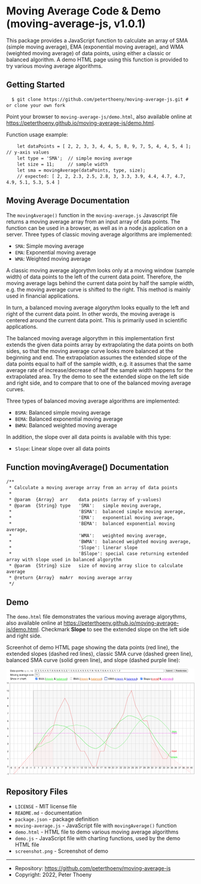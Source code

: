 # Moving Average Code & Demo (moving-average-js, v1.0.1)

This package provides a JavaScript function to calculate an array of SMA (simple moving average), EMA (exponential moving average), and WMA (weighted moving average) of data points, using either a classic or balanced algorithm. A demo HTML page using this function is provided to try various moving average algorithms.

## Getting Started

```
  $ git clone https://github.com/peterthoeny/moving-average-js.git # or clone your own fork
```
Point your browser to `moving-average-js/demo.html`, also available online at https://peterthoeny.github.io/moving-average-js/demo.html.

Function usage example:
```
    let dataPoints = [ 2, 2, 3, 3, 4, 4, 5, 8, 9, 7, 5, 4, 4, 5, 4 ];  // y-axis values
    let type = 'SMA';  // simple moving average
    let size = 11;     // sample width
    let sma = movingAverage(dataPoints, type, size);
    // expected: [ 2, 2, 2.3, 2.5, 2.8, 3, 3.3, 3.9, 4.4, 4.7, 4.7, 4.9, 5.1, 5.3, 5.4 ]
```

## Moving Average Documentation

The `movingAverage()` function in the `moving-average.js` Javascript file returns a moving average array from an input array of data points. The function can be used in a browser, as well as in a node.js application on a server. Three types of classic moving average algorithms are implemented:
- `SMA`: Simple moving average
- `EMA`: Exponential moving average
- `WMA`: Weighted moving average

A classic moving average algorythm looks only at a moving window (sample width) of data points to the left of the current data point. Therefore, the moving average lags behind the current data point by half the sample width, e.g. the moving average curve is shifted to the right. This method is mainly used in financial applications.

In turn, a balanced moving average algorythm looks equally to the left and right of the current data point. In other words, the moving average is centered around the current data point. This is primarily used in scientific applications.

The balanced moving average algorythm in this implementation first extends the given data points array by extrapolating the data points on both sides, so that the moving average curve looks more balanced at the beginning and end. The extrapolation assumes the extended slope of the data points equal to half of the sample width, e.g. it assumes that the same average rate of increase/decrease of half the sample width happens for the extrapolated area. Try the demo to see the extended slope on the left side and right side, and to compare that to one of the balanced moving average curves.

Three types of balanced moving average algorithms are implemented:
- `BSMA`: Balanced simple moving average
- `BEMA`: Balanced exponential moving average
- `BWMA`: Balanced weighted moving average

In addition, the slope over all data points is available with this type:
- `Slope`: Linear slope over all data points

## Function movingAverage() Documentation
```
/**
 * Calculate a moving average array from an array of data points
 *
 * @param  {Array}  arr    data points (array of y-values)
 * @param  {String} type   'SMA':   simple moving average,
 *                         'BSMA':  balanced simple moving average,
 *                         'EMA':   exponential moving average,
 *                         'BEMA':  balanced exponential moving average,
 *                         'WMA':   weighted moving average,
 *                         'BWMA':  balanced weighted moving average,
 *                         'Slope': linerar slope
 *                         'BSlope': special case returning extended array with slope used in balanced algorythm
 * @param  {String} size   size of moving array slice to calculate average
 * @return {Array}  maArr  moving average array
 */
```

## Demo

The `demo.html` file demonstrates the various moving average algorythms, also available online at https://peterthoeny.github.io/moving-average-js/demo.html. Checkmark **Slope** to see the extended slope on the left side and right side.

Screenhot of demo HTML page showing the data points (red line), the extended slopes (dashed red lines), classic SMA curve (dashed green line), balanced SMA curve (solid green line), and slope (dashed purple line):

![Screenshot](screenshot.png)

## Repository Files

- `LICENSE` - MIT license file
- `README.md` - documentation
- `package.json` - package definition
- `moving-average.js` - JavaScript file with `movingAverage()` function
- `demo.html` - HTML file to demo various moving average algorithms
- `demo.js` - JavaScript file with charting functions, used by the demo HTML file
- `screenshot.png` - Screenshot of demo

-----
- Repository: https://github.com/peterthoeny/moving-average-js
- Copyright: 2022, Peter Thoeny

